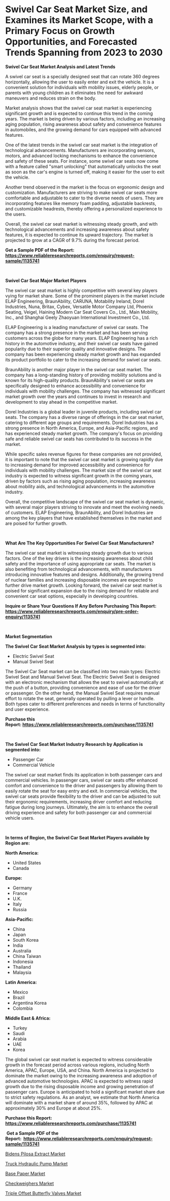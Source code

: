 <p><h1>Swivel Car Seat Market Size, and Examines its Market Scope, with a Primary Focus on Growth Opportunities, and Forecasted Trends Spanning from 2023 to 2030</h1></p><p><strong>Swivel Car Seat Market Analysis and Latest Trends</strong></p>
<p><p>A swivel car seat is a specially designed seat that can rotate 360 degrees horizontally, allowing the user to easily enter and exit the vehicle. It is a convenient solution for individuals with mobility issues, elderly people, or parents with young children as it eliminates the need for awkward maneuvers and reduces strain on the body.</p><p>Market analysis shows that the swivel car seat market is experiencing significant growth and is expected to continue this trend in the coming years. The market is being driven by various factors, including an increasing aging population, rising awareness about safety and convenience features in automobiles, and the growing demand for cars equipped with advanced features.</p><p>One of the latest trends in the swivel car seat market is the integration of technological advancements. Manufacturers are incorporating sensors, motors, and advanced locking mechanisms to enhance the convenience and safety of these seats. For instance, some swivel car seats now come with a feature called "smart unlocking" that automatically unlocks the seat as soon as the car's engine is turned off, making it easier for the user to exit the vehicle.</p><p>Another trend observed in the market is the focus on ergonomic design and customization. Manufacturers are striving to make swivel car seats more comfortable and adjustable to cater to the diverse needs of users. They are incorporating features like memory foam padding, adjustable backrests, and customizable headrests, thereby offering a personalized experience to the users.</p><p>Overall, the swivel car seat market is witnessing steady growth, and with technological advancements and increasing awareness about safety features, it is expected to continue its upward trajectory. The market is projected to grow at a CAGR of 9.7% during the forecast period.</p></p>
<p><strong>Get a Sample PDF of the Report:&nbsp; <a href="https://www.reliableresearchreports.com/enquiry/request-sample/1135741">https://www.reliableresearchreports.com/enquiry/request-sample/1135741</a></strong></p>
<p>&nbsp;</p>
<p><strong>Swivel Car Seat Major Market Players</strong></p>
<p><p>The swivel car seat market is highly competitive with several key players vying for market share. Some of the prominent players in the market include ELAP Engineering, BraunAbility, CARUNA, Motability Ireland, Dorel Industries, Nuna, Britax, Cybex, Versatile Motor Company Ltd, Phoenix Seating, Veigel, Haining Modern Car Seat Covers Co., Ltd., Main Mobility, Inc., and Shanghai Geely Zhaoyuan International Investment Co., Ltd.</p><p>ELAP Engineering is a leading manufacturer of swivel car seats. The company has a strong presence in the market and has been serving customers across the globe for many years. ELAP Engineering has a rich history in the automotive industry, and their swivel car seats have gained popularity due to their superior quality and innovative designs. The company has been experiencing steady market growth and has expanded its product portfolio to cater to the increasing demand for swivel car seats.</p><p>BraunAbility is another major player in the swivel car seat market. The company has a long-standing history of providing mobility solutions and is known for its high-quality products. BraunAbility's swivel car seats are specifically designed to enhance accessibility and convenience for individuals with mobility challenges. The company has witnessed significant market growth over the years and continues to invest in research and development to stay ahead in the competitive market.</p><p>Dorel Industries is a global leader in juvenile products, including swivel car seats. The company has a diverse range of offerings in the car seat market, catering to different age groups and requirements. Dorel Industries has a strong presence in North America, Europe, and Asia-Pacific regions, and has experienced steady market growth. The company's focus on providing safe and reliable swivel car seats has contributed to its success in the market.</p><p>While specific sales revenue figures for these companies are not provided, it is important to note that the swivel car seat market is growing rapidly due to increasing demand for improved accessibility and convenience for individuals with mobility challenges. The market size of the swivel car seat industry is expected to witness significant growth in the coming years, driven by factors such as rising aging population, increasing awareness about mobility aids, and technological advancements in the automotive industry.</p><p>Overall, the competitive landscape of the swivel car seat market is dynamic, with several major players striving to innovate and meet the evolving needs of customers. ELAP Engineering, BraunAbility, and Dorel Industries are among the key players that have established themselves in the market and are poised for further growth.</p></p>
<p>&nbsp;</p>
<p><strong>What Are The Key Opportunities For Swivel Car Seat Manufacturers?</strong></p>
<p><p>The swivel car seat market is witnessing steady growth due to various factors. One of the key drivers is the increasing awareness about child safety and the importance of using appropriate car seats. The market is also benefiting from technological advancements, with manufacturers introducing innovative features and designs. Additionally, the growing trend of nuclear families and increasing disposable incomes are expected to further drive market growth. Looking forward, the swivel car seat market is poised for significant expansion due to the rising demand for reliable and convenient car seat options, especially in developing countries.</p></p>
<p><strong>Inquire or Share Your Questions If Any Before Purchasing This Report: <a href="https://www.reliableresearchreports.com/enquiry/pre-order-enquiry/1135741">https://www.reliableresearchreports.com/enquiry/pre-order-enquiry/1135741</a></strong></p>
<p>&nbsp;</p>
<p><strong>Market Segmentation</strong></p>
<p><strong>The Swivel Car Seat Market Analysis by types is segmented into:</strong></p>
<p><ul><li>Electric Swivel Seat</li><li>Manual Swivel Seat</li></ul></p>
<p><p>The Swivel Car Seat market can be classified into two main types: Electric Swivel Seat and Manual Swivel Seat. The Electric Swivel Seat is designed with an electronic mechanism that allows the seat to swivel automatically at the push of a button, providing convenience and ease of use for the driver or passenger. On the other hand, the Manual Swivel Seat requires manual effort to rotate the seat, generally operated by pulling a lever or handle. Both types cater to different preferences and needs in terms of functionality and user experience.</p></p>
<p><strong>Purchase this Report:&nbsp;<a href="https://www.reliableresearchreports.com/purchase/1135741">https://www.reliableresearchreports.com/purchase/1135741</a></strong></p>
<p>&nbsp;</p>
<p><strong>The Swivel Car Seat Market Industry Research by Application is segmented into:</strong></p>
<p><ul><li>Passenger Car</li><li>Commercial Vehicle</li></ul></p>
<p><p>The swivel car seat market finds its application in both passenger cars and commercial vehicles. In passenger cars, swivel car seats offer enhanced comfort and convenience to the driver and passengers by allowing them to easily rotate the seat for easy entry and exit. In commercial vehicles, the swivel car seats provide flexibility to the driver and can be adjusted to suit their ergonomic requirements, increasing driver comfort and reducing fatigue during long journeys. Ultimately, the aim is to enhance the overall driving experience and safety for both passenger car and commercial vehicle users.</p></p>
<p>&nbsp;</p>
<p><strong>In terms of Region, the Swivel Car Seat Market Players available by Region are:</strong></p>
<p>
    <p> <strong> North America: </strong>
        <ul>
            <li>United States</li>
            <li>Canada</li>
        </ul>
        </p> 
    <p> <strong> Europe: </strong>
        <ul>
            <li>Germany</li>
            <li>France</li>
            <li>U.K.</li>
            <li>Italy</li>
            <li>Russia</li>
        </ul>
        </p> 
    <p> <strong> Asia-Pacific: </strong>
        <ul>
            <li>China</li>
            <li>Japan</li>
            <li>South Korea</li>
            <li>India</li>
            <li>Australia</li>
            <li>China Taiwan</li>
            <li>Indonesia</li>
            <li>Thailand</li>
            <li>Malaysia</li>
        </ul>
        </p> 
    <p> <strong> Latin America: </strong>
        <ul>
            <li>Mexico</li>
            <li>Brazil</li>
            <li>Argentina Korea</li>
            <li>Colombia</li>
        </ul>
        </p> 
    <p> <strong> Middle East & Africa: </strong>
        <ul>
            <li>Turkey</li>
            <li>Saudi</li>
            <li>Arabia</li>
            <li>UAE</li>
            <li>Korea</li>
        </ul>
    </p>
    </p>
<p><p>The global swivel car seat market is expected to witness considerable growth in the forecast period across various regions, including North America, APAC, Europe, USA, and China. North America is projected to dominate the market owing to the increasing awareness and adoption of advanced automotive technologies. APAC is expected to witness rapid growth due to the rising disposable income and growing penetration of passenger cars. Europe is anticipated to hold a significant market share due to strict safety regulations. As an analyst, we estimate that North America will dominate with a market share of around 35%, followed by APAC at approximately 30% and Europe at about 25%.</p></p>
<p><strong>Purchase this Report: <a href="https://www.reliableresearchreports.com/purchase/1135741">https://www.reliableresearchreports.com/purchase/1135741</a></strong></p>
<p>&nbsp;<strong>Get a Sample PDF of the Report:&nbsp;&nbsp;<a href="https://www.reliableresearchreports.com/enquiry/request-sample/1135741">https://www.reliableresearchreports.com/enquiry/request-sample/1135741</a></strong></p>
<p><strong></strong></p>
<p><p><a href="https://medium.com/@tanaysamar7412/bidens-pilosa-extract-market-research-report-its-history-and-forecast-2023-to-2030-b0e06623425e">Bidens Pilosa Extract Market</a></p><p><a href="https://github.com/ambrozg/Market-Research-Report-List-1/blob/main/truck-hydraulic-pump-market.md">Truck Hydraulic Pump Market</a></p><p><a href="https://medium.com/@hugthess010/decoding-base-paper-market-metrics-market-share-trends-and-growth-patterns-b210c6754851">Base Paper Market</a></p><p><a href="https://www.linkedin.com/pulse/checkweighers-market-share-amp-new-trends-analysis-report-8swye/">Checkweighers Market</a></p><p><a href="https://www.linkedin.com/pulse/triple-offset-butterfly-valves-market-size-share-amp-gnyve/">Triple Offset Butterfly Valves Market</a></p></p>